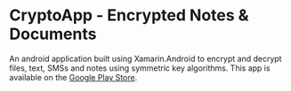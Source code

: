 # CryptoApp - Encrypted Notes & Documents

An android application built using Xamarin.Android to encrypt and decrypt files, text, SMSs and notes using symmetric key algorithms.
This app is available on the [Google Play Store](https://play.google.com/store/apps/details?id=me.sudeshkumar.cryptoapp).
